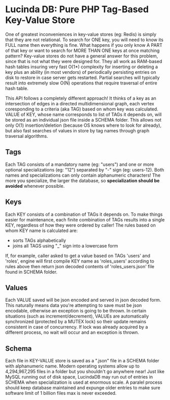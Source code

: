 # Lucinda DB: Pure PHP Tag-Based Key-Value Store
 
One of greatest inconveniences in key-value stores (eg: Redis) is simply that they are not relational. To search for ONE key, you will need to know its FULL name then everything is fine. What happens if you only know A PART of that key or want to search for MORE THAN ONE keys at once matching pattern? Key-value stores do not have a general answer for this problem, since that is not what they were designed for. They all work as RAM-based hash tables insuring very fast O(1*) complexity for inserting or deleting a key plus an ability (in most vendors) of periodically persisting entries on disk to restore in case server gets restarted. Partial searches will typically result into extremely slow O(N) operations that require traversal of entire hash table.

This API follows a completely different approach! It thinks of a key as an intersection of edges in a directed multidimensional graph, each vertex coresponding to a criteria (aka TAG) based on whom key was calculated. VALUE of KEY, whose name corresponds to list of TAGs it depends on, will be stored as an individual json file inside a SCHEMA folder. This allows not only O(1) insertion/deletion (because OS knows where to look for already), but also fast searches of values in store by tag names through graph traversal algorithms.

## Tags

Each TAG consists of a mandatory name (eg: "users") and one or more optional specializations (eg: "12") separated by "-" sign (eg: users-12). Both names and specializations can only contain alphanumeric characters! The more you specialize, the larger the database, so **specialization should be avoided** whenever possible.

## Keys

Each KEY consists of a combination of TAGs it depends on. To make things easier for maintenance, each finite combination of TAGs results into a single KEY, regardless of how they were ordered by caller! The rules based on whom KEY name is calculated are:

- sorts TAGs alphabetically
- joins all TAGS using "_" sign into a lowercase form

If, for example, caller asked to get a value based on TAGs 'users' and 'roles', engine will first compile KEY name as 'roles_users' according to rules above then return json decoded contents of 'roles_users.json' file found in SCHEMA folder.

## Values

Each VALUE saved will be json encoded and served in json decoded form. This naturally means data you're attempting to save must be json encodable, otherwise an exception is going to be thrown. In certain situations (such as increment/decrement), VALUEs are automatically synchronized (protected by a MUTEX lock) so their update remains consistent in case of concurrency. If lock was already acquired by a different process, no wait will occur and an exception is thrown.

## Schema
 
Each file in KEY-VALUE store is saved as a ".json" file in a SCHEMA folder with alphanumeric name. Modern operating systems allow up to 4,294,967,295 files in a folder but you shouldn't go anywhere near! Just like MySQL running out of disk space, LucindaDB may run out of entries in SCHEMA when specialization is used at enormous scale. A paralel process should keep database maintained and expunge older entries to make sure software limit of 1 billion files max is never exceeded.